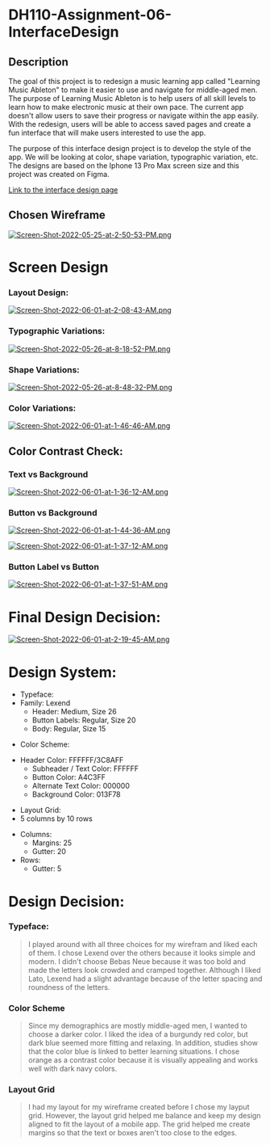 # DH110-Assignment-06-InterfaceDesign

## Description

The goal of this project is to redesign a music learning app called "Learning Music Ableton" to make it easier to use and navigate for middle-aged men. The purpose of Learning Music Ableton is to help users of all skill levels to learn how to make electronic music at their own pace. The current app doesn't allow users to save their progress or navigate within the app easily. With the redesign, users will be able to access saved pages and create a fun interface that will make users interested to use the app. 

The purpose of this interface design project is to develop the style of the app. We will be looking at color, shape variation, typographic variation, etc. The designs are based on the Iphone 13 Pro Max screen size and this project was created on Figma.

[Link to the interface design page](https://www.figma.com/file/qWik4xZQjP7MhKW7EFLLZk/Assignment-6?node-id=22%3A1058)



## Chosen Wireframe

[![Screen-Shot-2022-05-25-at-2-50-53-PM.png](https://i.postimg.cc/XY1zz644/Screen-Shot-2022-05-25-at-2-50-53-PM.png)](https://postimg.cc/tsPksfsM)

# Screen Design

### Layout Design:

[![Screen-Shot-2022-06-01-at-2-08-43-AM.png](https://i.postimg.cc/rFCdp9JF/Screen-Shot-2022-06-01-at-2-08-43-AM.png)](https://postimg.cc/nCrVRBg6)


### Typographic Variations:
[![Screen-Shot-2022-05-26-at-8-18-52-PM.png](https://i.postimg.cc/gJ4j6H28/Screen-Shot-2022-05-26-at-8-18-52-PM.png)](https://postimg.cc/Hccdq55k)


### Shape Variations:

[![Screen-Shot-2022-05-26-at-8-48-32-PM.png](https://i.postimg.cc/tJJP5t2Q/Screen-Shot-2022-05-26-at-8-48-32-PM.png)](https://postimg.cc/Lgdn4PcN)

### Color Variations:

[![Screen-Shot-2022-06-01-at-1-46-46-AM.png](https://i.postimg.cc/RZfDtjjz/Screen-Shot-2022-06-01-at-1-46-46-AM.png)](https://postimg.cc/tsqkQmqr)

## Color Contrast Check:

### Text vs Background

[![Screen-Shot-2022-06-01-at-1-36-12-AM.png](https://i.postimg.cc/W1wbnfkQ/Screen-Shot-2022-06-01-at-1-36-12-AM.png)](https://postimg.cc/4Yng4Pw5)

### Button vs Background
[![Screen-Shot-2022-06-01-at-1-44-36-AM.png](https://i.postimg.cc/907nBKrT/Screen-Shot-2022-06-01-at-1-44-36-AM.png)](https://postimg.cc/Mfz56s0K)

[![Screen-Shot-2022-06-01-at-1-37-12-AM.png](https://i.postimg.cc/65BPZjB7/Screen-Shot-2022-06-01-at-1-37-12-AM.png)](https://postimg.cc/6T1zJh2w)



### Button Label vs Button

[![Screen-Shot-2022-06-01-at-1-37-51-AM.png](https://i.postimg.cc/rpgs8YyS/Screen-Shot-2022-06-01-at-1-37-51-AM.png)](https://postimg.cc/8FJN4465)

# Final Design Decision:

[![Screen-Shot-2022-06-01-at-2-19-45-AM.png](https://i.postimg.cc/8kt6N4Pd/Screen-Shot-2022-06-01-at-2-19-45-AM.png)](https://postimg.cc/py5TBDjy)

# Design System: 


- Typeface:
 - Family: Lexend
   -  Header: Medium, Size 26
   - Button Labels: Regular, Size 20
   - Body: Regular, Size 15

* Color Scheme:
 - Header Color: FFFFFF/3C8AFF
   - Subheader / Text Color: FFFFFF
   - Button Color: A4C3FF
   - Alternate Text Color: 000000
   - Background Color: 013F78
* Layout Grid:
* 5 columns by 10 rows
 - Columns: 
   - Margins: 25
   - Gutter: 20
 - Rows:
   - Gutter: 5


# Design Decision: 

### Typeface:
> I played around with all three choices for my wirefram and liked each of them. I chose Lexend over the others because it looks simple and modern. I didn't choose Bebas Neue because it was too bold and made the letters look crowded and cramped together. Although I liked Lato, Lexend had a slight advantage because of the letter spacing and roundness of the letters.

### Color Scheme 

> Since my demographics are mostly middle-aged men, I wanted to choose a darker color. I liked the idea of a burgundy red color, but dark blue seemed more fitting and relaxing. In addition, studies show that the color blue is linked to better learning situations. I chose orange as a contrast color because it is visually appealing and works well with dark navy colors. 

### Layout Grid

> I  had my layout for my wireframe created before I chose my layput grid. However, the layout grid helped me balance and keep my design aligned to fit the layout of a mobile app. The grid helped me create margins so that the text or boxes aren't too close to the edges.



